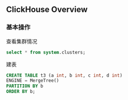 ## ClickHouse Overview

### 基本操作

查看集群情况

```sql
select * from system.clusters;
```

建表

```sql
CREATE TABLE t3 (a int, b int, c int, d int)
ENGINE = MergeTree()
PARTITION BY b
ORDER BY b;
```
